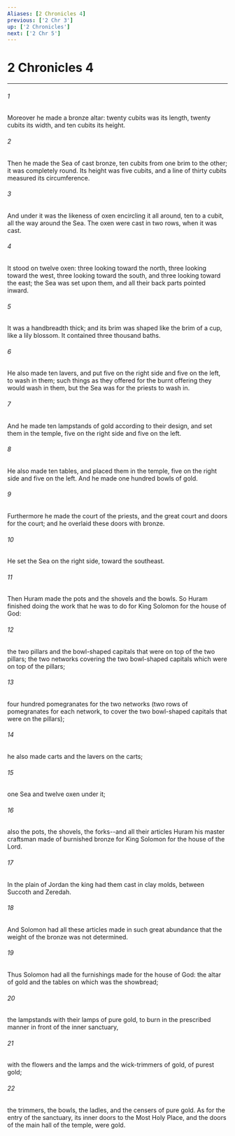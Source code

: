 ```yaml
---
Aliases: [2 Chronicles 4]
previous: ['2 Chr 3']
up: ['2 Chronicles']
next: ['2 Chr 5']
---
```

# 2 Chronicles 4

***


###### 1 
Moreover he made a bronze altar: twenty cubits was its length, twenty cubits its width, and ten cubits its height. 

###### 2 
Then he made the Sea of cast bronze, ten cubits from one brim to the other; it was completely round. Its height was five cubits, and a line of thirty cubits measured its circumference. 

###### 3 
And under it was the likeness of oxen encircling it all around, ten to a cubit, all the way around the Sea. The oxen were cast in two rows, when it was cast. 

###### 4 
It stood on twelve oxen: three looking toward the north, three looking toward the west, three looking toward the south, and three looking toward the east; the Sea was set upon them, and all their back parts pointed inward. 

###### 5 
It was a handbreadth thick; and its brim was shaped like the brim of a cup, like a lily blossom. It contained three thousand baths. 

###### 6 
He also made ten lavers, and put five on the right side and five on the left, to wash in them; such things as they offered for the burnt offering they would wash in them, but the Sea was for the priests to wash in. 

###### 7 
And he made ten lampstands of gold according to their design, and set them in the temple, five on the right side and five on the left. 

###### 8 
He also made ten tables, and placed them in the temple, five on the right side and five on the left. And he made one hundred bowls of gold. 

###### 9 
Furthermore he made the court of the priests, and the great court and doors for the court; and he overlaid these doors with bronze. 

###### 10 
He set the Sea on the right side, toward the southeast. 

###### 11 
Then Huram made the pots and the shovels and the bowls. So Huram finished doing the work that he was to do for King Solomon for the house of God: 

###### 12 
the two pillars and the bowl-shaped capitals that were on top of the two pillars; the two networks covering the two bowl-shaped capitals which were on top of the pillars; 

###### 13 
four hundred pomegranates for the two networks (two rows of pomegranates for each network, to cover the two bowl-shaped capitals that were on the pillars); 

###### 14 
he also made carts and the lavers on the carts; 

###### 15 
one Sea and twelve oxen under it; 

###### 16 
also the pots, the shovels, the forks--and all their articles Huram his master craftsman made of burnished bronze for King Solomon for the house of the Lord. 

###### 17 
In the plain of Jordan the king had them cast in clay molds, between Succoth and Zeredah. 

###### 18 
And Solomon had all these articles made in such great abundance that the weight of the bronze was not determined. 

###### 19 
Thus Solomon had all the furnishings made for the house of God: the altar of gold and the tables on which was the showbread; 

###### 20 
the lampstands with their lamps of pure gold, to burn in the prescribed manner in front of the inner sanctuary, 

###### 21 
with the flowers and the lamps and the wick-trimmers of gold, of purest gold; 

###### 22 
the trimmers, the bowls, the ladles, and the censers of pure gold. As for the entry of the sanctuary, its inner doors to the Most Holy Place, and the doors of the main hall of the temple, were gold.
